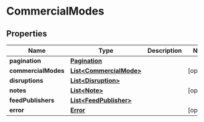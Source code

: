 
# CommercialModes

## Properties
Name | Type | Description | Notes
------------ | ------------- | ------------- | -------------
**pagination** | [**Pagination**](Pagination.md) |  | 
**commercialModes** | [**List&lt;CommercialMode&gt;**](CommercialMode.md) |  |  [optional]
**disruptions** | [**List&lt;Disruption&gt;**](Disruption.md) |  | 
**notes** | [**List&lt;Note&gt;**](Note.md) |  |  [optional]
**feedPublishers** | [**List&lt;FeedPublisher&gt;**](FeedPublisher.md) |  | 
**error** | [**Error**](Error.md) |  |  [optional]



